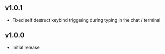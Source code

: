 ## v1.0.1
- Fixed self destruct keybind triggering during typing in the chat / terminal

## v1.0.0
- Initial release
